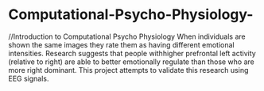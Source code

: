 # Computational-Psycho-Physiology-

//Introduction to Computational Psycho Physiology
When individuals are shown the same images they rate them as having different emotional intensities. Research suggests that people withhigher prefrontal left activity (relative to right) are able to better emotionally regulate than those who are more right dominant.
This project attempts to validate this research using EEG signals.

